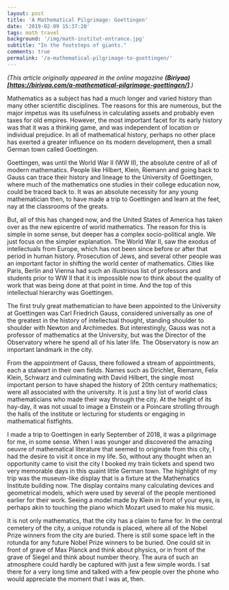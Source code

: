 ```yaml
---
layout: post
title: 'A Mathematical Pilgrimage: Goettingen'
date: '2019-02-09 15:37:20'
tags: math travel
background: '/img/math-institut-entrance.jpg'
subtitle: "In the footsteps of giants."
comments: true
permalink: '/a-mathematical-pilgrimage-to-goettingen/'
---
```


*(This article originally appeared in the online magazine **(Biriyaa)[https://biriyaa.com/a-mathematical-pilgrimage-goettingen/]**.)*

Mathematics as a subject has had a much longer and varied history than many other scientific disciplines. The reasons for this are numerous, but the major impetus was its usefulness in calculating assets and probably even taxes for old empires. However, the most important facet for its early history was that it was a thinking game, and was independent of location or individual prejudice. In all of mathematical history, perhaps no other place has exerted a greater influence on its modern development, then a small German town called Goettingen. 

Goettingen, was until the World War II (WW II), the absolute centre of all of modern mathematics. People like Hilbert, Klein, Riemann and going back to Gauss can trace their history and lineage to the University of Goettingen, where much of the mathematics one studies in their college education now, could be traced back to. It was an absolute necessity for any young mathematician then, to have made a trip to Goettingen and learn at the feet, nay at the classrooms of the greats.

But, all of this has changed now, and the United States of America has taken over as the new epicentre of world mathematics. The reason for this is simple in some sense, but deeper has a complex socio-political angle. We just focus on the simpler explanation. The World War II, saw the exodus of intellectuals from Europe, which has not been since before or after that period in human history. Prosecution of Jews, and several other people was an important factor in shifting the world center of mathematics. Cities like Paris, Berlin and Vienna had such an illustrious list of professors and students prior to WW II that it is impossible now to think about the quality of work that was being done at that point in time. And the top of this intellectual hierarchy was Goettingen.

The first truly great mathematician to have been appointed to the University at Goettingen was Carl Friedrich Gauss, considered universally as one of the greatest in the history of intellectual thought, standing shoulder to shoulder with Newton and Archimedes. But interestingly, Gauss was not a professor of mathematics at the University, but was the Director of the Observatory where he spend all of his later life. The Observatory is now an important landmark in the city.

From the appointment of Gauss, there followed a stream of appointments, each a stalwart in their own fields. Names such as Dirichlet, Riemann, Felix Klein, Schwarz and culminating with David Hilbert, the single most important person to have shaped the history of 20th century mathematics; were all associated with the university. It is  just a tiny list of world class mathematicians who made their way through the city. At the height of its hay-day, it was not usual to image a Einstein or a Poincare strolling through the halls of the institute or lecturing for students or engaging in mathematical fistfights.

I made a trip to Goettingen in early September of 2018, it was a pilgrimage for me, in some sense. When I was younger and discovered the amazing oeuvre of mathematical literature that seemed to originate from this city, I had the desire to visit it once in my life. So, without any thought when an opportunity came to visit the city I booked my train tickets and spend two very memorable days in this quaint little German town. The highlight of my trip was the museum-like display that is a fixture at the Mathematics Institute building now. The display contains many calculating devices and geometrical models, which were used by several of the people mentioned earlier for their work. Seeing a model made by Klein in front of your eyes, is perhaps akin to touching the piano which Mozart used to make his music. 

It is not only mathematics, that the city has a claim to fame for. In the central cemetery of the city, a unique rotunda is placed, where all of the Nobel Prize winners from the city are buried. There is still some space left in the rotunda for any future Nobel Prize winners to be buried. One could sit in front of grave of Max Planck and think about physics, or in front of the grave of Siegel and think about number theory. The aura of such an atmosphere could hardly be captured with just a few simple words. I sat there for a very long time and talked with a few people over the phone who would appreciate the moment that I was at, then.
